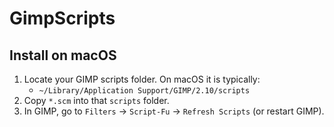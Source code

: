 # GimpScripts

## Install on macOS

1. Locate your GIMP scripts folder. On macOS it is typically:
   - `~/Library/Application Support/GIMP/2.10/scripts`
2. Copy `*.scm` into that `scripts` folder.
3. In GIMP, go to `Filters` → `Script-Fu` → `Refresh Scripts` (or restart GIMP).
